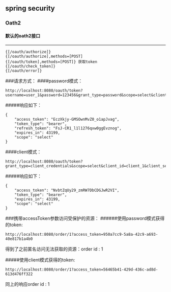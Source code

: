 ## spring security

### Oath2

#### 默认的oath2接口

***
```$xslt
{[/oauth/authorize]}
{[/oauth/authorize],methods=[POST]
{[/oauth/token],methods=[POST]} 获取token
{[/oauth/check_token]}
{[/oauth/error]}
```


###请求方式：
####password模式：
```$xslt
http://localhost:8080/oauth/token?username=user_1&password=123456&grant_type=password&scope=select&client_id=client_2&client_secret=123456
```

#####响应如下：
```$xslt
{
    "access_token": "EczXkjy-GMSOwnMvZ0_o1apJvag",
    "token_type": "bearer",
    "refresh_token": "FsJ-CR1_l1l1276qxw0ggEvznog",
    "expires_in": 43199,
    "scope": "select"
}
``` 

####client模式： 
```$xslt
http://localhost:8080/oauth/token?grant_type=client_credentials&scope=select&client_id=client_1&client_secret=123456
```


#####响应如下： 
```$xslt
{
    "access_token": "NvbtZqUy29_zmRW7DbCDGJwR2VI",
    "token_type": "bearer",
    "expires_in": 43199,
    "scope": "select"
}
```
###携带accessToken参数访问受保护的资源：
######使用password模式获得的token:
```$xslt
http://localhost:8080/order/1?access_token=950a7cc9-5a8a-42c9-a693-40e817b1a4b0
```
得到了之前匿名访问无法获取的资源：order id : 1

#####使用client模式获得的token:
```$xslt
http://localhost:8080/order/1?access_token=56465b41-429d-436c-ad8d-613d476ff322
```
同上的响应order id : 1
